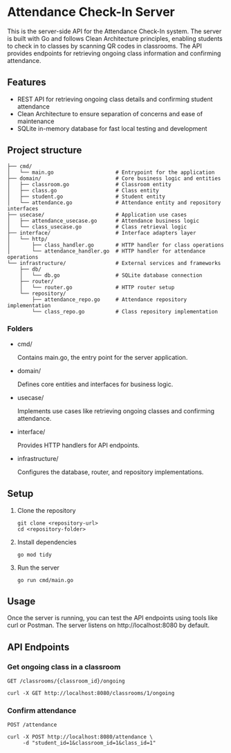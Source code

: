 # Attendance Check-In Server

This is the server-side API for the Attendance Check-In system. The server is built with Go and follows Clean Architecture principles, enabling students to check in to classes by scanning QR codes in classrooms. The API provides endpoints for retrieving ongoing class information and confirming attendance.

## Features

- REST API for retrieving ongoing class details and confirming student attendance
- Clean Architecture to ensure separation of concerns and ease of maintenance
- SQLite in-memory database for fast local testing and development

## Project structure

```
├── cmd/
│   └── main.go                    # Entrypoint for the application
├── domain/                        # Core business logic and entities
│   ├── classroom.go               # Classroom entity
│   ├── class.go                   # Class entity
│   ├── student.go                 # Student entity
│   └── attendance.go              # Attendance entity and repository interfaces
├── usecase/                       # Application use cases
│   ├── attendance_usecase.go      # Attendance business logic
│   └── class_usecase.go           # Class retrieval logic
├── interface/                     # Interface adapters layer
│   └── http/
│       ├── class_handler.go       # HTTP handler for class operations
│       └── attendance_handler.go  # HTTP handler for attendance operations
└── infrastructure/                # External services and frameworks
    ├── db/
    │   └── db.go                  # SQLite database connection
    ├── router/
    │   └── router.go              # HTTP router setup
    └── repository/
        ├── attendance_repo.go     # Attendance repository implementation
        └── class_repo.go          # Class repository implementation

```

### Folders

- cmd/

  Contains main.go, the entry point for the server application.
- domain/

  Defines core entities and interfaces for business logic.
- usecase/

  Implements use cases like retrieving ongoing classes and confirming attendance.
- interface/

  Provides HTTP handlers for API endpoints.
- infrastructure/

  Configures the database, router, and repository implementations.


## Setup

1. Clone the repository

   ```
   git clone <repository-url>
   cd <repository-folder>

   ```
2. Install dependencies
   
   ```
   go mod tidy
   ```
3. Run the server

   ```
   go run cmd/main.go
   ```

## Usage

Once the server is running, you can test the API endpoints using tools like curl or Postman. The server listens on http://localhost:8080 by default.

## API Endpoints

### Get ongoing class in a classroom

`GET /classrooms/{classroom_id}/ongoing`

```
curl -X GET http://localhost:8080/classrooms/1/ongoing
```

### Confirm attendance

`POST /attendance`

```
curl -X POST http://localhost:8080/attendance \
     -d "student_id=1&classroom_id=1&class_id=1"
```
